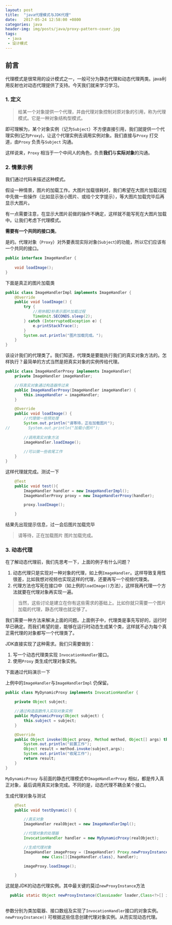 ```yaml
---
layout: post
title:  "java代理模式与JDK代理"
date:   2017-05-24 12:58:00 +0800
categories: java
header-img: img/posts/java/proxy-pattern-cover.jpg
tags:
 - java
 - 设计模式
---
```


## 前言

代理模式是很常用的设计模式之一，一般可分为静态代理和动态代理两类。java利用反射也对动态代理提供了支持。今天我们就来学习学习。

### 1. 定义

> 给某一个对象提供一个代理，并由代理对象控制对原对象的引用，称为代理模式。它是一种对象结构型模式。

即可理解为，某个对象实例（记为`Subject`）不方便直接引用，我们就提供一个代理实例(记为`Proxy`)，让这个代理实例去调用实例对象。我们直接与`Proxy` 打交道，由`Proxy` 负责与`Subject` 沟通。

这样说来，`Proxy` 相当于一个中间人的角色，负责**我们**与**实际对象**的沟通。

### 2. 情景示例

我们通过代码来描述这种模式。

假设一种情景，图片的加载工作。大图片加载很耗时，我们希望在大图片加载过程中先做一些操作（比如显示张小图片、或给个文字提示），等大图片加载完毕后再显示大图片。

有一点需要注意，在显示大图片前做的操作不确定，这样就不能写死在大图片加载中。让我们考虑下代理模式。

**需要有一个共同的接口类**。

是的。代理对象（`Proxy`）对外要表现实际对象(`Subject`)的功能，所以它们应该有一个共同的接口。

```java
public interface ImageHandler {
    
    void loadImage();
}
```

下面是真正的图片加载类

```java
public class ImageHandlerImpl implements ImageHandler {
    @Override
    public void loadImage() {
        try {
            //用休眠2秒表示图片加载过程
            TimeUnit.SECONDS.sleep(2);
        } catch (InterruptedException e) {
            e.printStackTrace();
        }
        System.out.println("图片加载完成。");
    }
}
```
该设计我们的代理类了。我们知道，代理类是要能执行我们的真实对象方法的。怎样执行？最简单的方式当然是把真实对象的实例传给代理。

```java
public class ImageHandlerProxy implements ImageHandler{
    private ImageHandler imageHandler;

    //将真实对象通过构造器传过来
    public ImageHandlerProxy(ImageHandler imageHandler) {
        this.imageHandler = imageHandler;
    }

    @Override
    public void loadImage() {
        //代理做一些预处理
        System.out.println("请等待，正在加载图片");
//        System.out.println("加载小图片");
        
        //调用真实对象方法
        imageHandler.loadImage();
        
        //可以做一些收尾工作
    }
}
```

这样代理就完成。测试一下

```java
    @Test
    public void test(){
        ImageHandler handler = new ImageHandlerImpl();
        ImageHandlerProxy proxy = new ImageHandlerProxy(handler);

        proxy.loadImage();

    }
```
结果先出现提示信息，过一会后图片加载完毕

> 请等待，正在加载图片
图片加载完成。


### 3. 动态代理

在了解动态代理前，我们先思考一下，上面的例子有什么问题？

1.   动态代理只是实现对一种对象的代理，如上例`ImageHandler`。这样导致复用性很差，比如我想对视频也实现这样的代理，还要再写一个视频代理类。
2. 代理方法也写死在接口中（如上例的`loadImage()`方法），这样我再代理一个方法就要在代理对象再实现一遍。

> 当然，这些讨论是建立在你有这些需求的基础上。比如你就只需要一个图片加载的代理，静态代理也就足够了。

我们需要一种方法来解决上面的问题。上面例子中，代理类是事先写好的，运行时早已确定。而我们希望的是，能够在运行时动态生成某个类，这样就不必为每个真正需代理的对象都写一个代理类了。

JDK直接实现了这种需求。我们只需要做到：

1. 写一个动态代理类实现 `InvocationHandler`接口。
2. 使用`Proxy` 类生成代理对象实例。

下面通过代码演示一下

上例中的`ImageHandler`与`ImageHandlerImpl` 仍保留。


```java
public class MyDynamicProxy implements InvocationHandler {

    private Object subject;

    //通过构造函数传入实际对象实例
    public MyDynamicProxy(Object subject) {
        this.subject = subject;
    }

    @Override
    public Object invoke(Object proxy, Method method, Object[] args) throws Throwable {
        System.out.println("前置工作");
        Object result = method.invoke(subject,args);
        System.out.println("收尾工作");
        return result;
    }
}
```
`MyDynamicProxy` 与前面的静态代理模式中`ImageHandlerProxy` 相似，都是传入真正对象，最后调用真实对象完成。不同的是，动态代理不耦合某个接口。

生成代理对象与测试

```java 
    @Test
    public void testDynamic() {

        //真实对象
        ImageHandler realObject = new ImageHandlerImpl();

        //代理对象的处理器
        InvocationHandler handler = new MyDynamicProxy(realObject);

        //生成代理对象
        ImageHandler imageProxy = (ImageHandler) Proxy.newProxyInstance(handler.getClass().getClassLoader(),
                new Class[]{ImageHandler.class}, handler);

        imageProxy.loadImage();

    }
```
这就是JDK的动态代理实例。其中最关键的莫过`newProxyInstance`方法
```java
  public static Object newProxyInstance(ClassLoader loader,Class<?>[] interfaces,InvocationHandler h)
  
```
参数分别为类加载器、接口数组及实现了`InvocationHandler`接口的对象实例。`newProxyInstance()` 可根据这些信息创建代理对象实例。从而实现动态代理。














